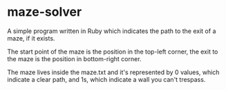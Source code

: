 # maze-solver
A simple program written in Ruby which indicates the path to the exit of a maze, if it exists.

The start point of the maze is the position in the top-left corner, the exit to the maze is the position in bottom-right corner.

The maze lives inside the maze.txt and it's represented by 0 values, which indicate a clear path, and 1s, which indicate a wall you can't trespass.

